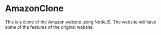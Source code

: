 # AmazonClone
This is a clone of the Amazon website using NodeJS. The website will have some of the features of the original website.
